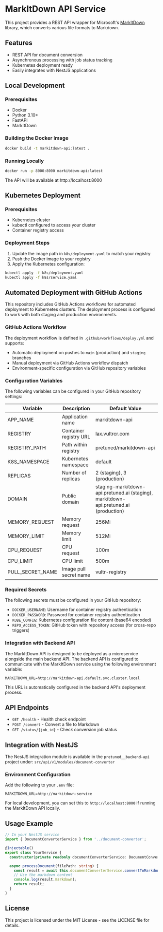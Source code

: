 # MarkItDown API Service

This project provides a REST API wrapper for Microsoft's [MarkItDown](https://github.com/microsoft/markitdown) library, which converts various file formats to Markdown.

## Features

- REST API for document conversion
- Asynchronous processing with job status tracking
- Kubernetes deployment ready
- Easily integrates with NestJS applications

## Local Development

### Prerequisites

- Docker
- Python 3.10+
- FastAPI
- MarkItDown

### Building the Docker Image

```bash
docker build -t markitdown-api:latest .
```

### Running Locally

```bash
docker run -p 8000:8000 markitdown-api:latest
```

The API will be available at http://localhost:8000

## Kubernetes Deployment

### Prerequisites

- Kubernetes cluster
- kubectl configured to access your cluster
- Container registry access

### Deployment Steps

1. Update the image path in `k8s/deployment.yaml` to match your registry
2. Push the Docker image to your registry
3. Apply the Kubernetes configuration:

```bash
kubectl apply -f k8s/deployment.yaml
kubectl apply -f k8s/service.yaml
```

## Automated Deployment with GitHub Actions

This repository includes GitHub Actions workflows for automated deployment to Kubernetes clusters. The deployment process is configured to work with both staging and production environments.

### GitHub Actions Workflow

The deployment workflow is defined in `.github/workflows/deploy.yml` and supports:

- Automatic deployment on pushes to `main` (production) and `staging` branches
- Manual deployment via GitHub Actions workflow dispatch
- Environment-specific configuration via GitHub repository variables

### Configuration Variables

The following variables can be configured in your GitHub repository settings:

| Variable | Description | Default Value |
|----------|-------------|---------------|
| APP_NAME | Application name | markitdown-api |
| REGISTRY | Container registry URL | lax.vultrcr.com |
| REGISTRY_PATH | Path within registry | pretuned/markitdown-api |
| K8S_NAMESPACE | Kubernetes namespace | default |
| REPLICAS | Number of replicas | 2 (staging), 3 (production) |
| DOMAIN | Public domain | staging-markitdown-api.pretuned.ai (staging), markitdown-api.pretuned.ai (production) |
| MEMORY_REQUEST | Memory request | 256Mi |
| MEMORY_LIMIT | Memory limit | 512Mi |
| CPU_REQUEST | CPU request | 100m |
| CPU_LIMIT | CPU limit | 500m |
| PULL_SECRET_NAME | Image pull secret name | vultr-registry |

### Required Secrets

The following secrets must be configured in your GitHub repository:

- `DOCKER_USERNAME`: Username for container registry authentication
- `DOCKER_PASSWORD`: Password for container registry authentication
- `KUBE_CONFIG`: Kubernetes configuration file content (base64 encoded)
- `REPO_ACCESS_TOKEN`: GitHub token with repository access (for cross-repo triggers)

### Integration with Backend API

The MarkItDown API is designed to be deployed as a microservice alongside the main backend API. The backend API is configured to communicate with the MarkItDown service using the following environment variable:

```
MARKITDOWN_URL=http://markitdown-api.default.svc.cluster.local
```

This URL is automatically configured in the backend API's deployment process.

## API Endpoints

- `GET /health` - Health check endpoint
- `POST /convert` - Convert a file to Markdown
- `GET /status/{job_id}` - Check conversion job status

## Integration with NestJS

The NestJS integration module is available in the `pretuned__backend-api` project under:
`src/api/v1/modules/document-converter`

### Environment Configuration

Add the following to your `.env` file:

```
MARKITDOWN_URL=http://markitdown-service
```

For local development, you can set this to `http://localhost:8000` if running the MarkItDown API locally.

## Usage Example

```typescript
// In your NestJS service
import { DocumentConverterService } from '../document-converter';

@Injectable()
export class YourService {
  constructor(private readonly documentConverterService: DocumentConverterService) {}

  async processDocument(filePath: string) {
    const result = await this.documentConverterService.convertToMarkdown(filePath);
    // Use the markdown content
    console.log(result.markdown);
    return result;
  }
}
```

## License

This project is licensed under the MIT License - see the LICENSE file for details.
